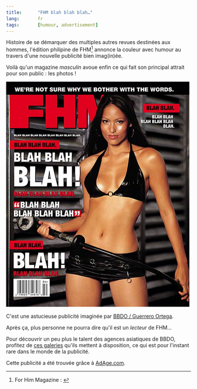 ```yaml
---
title:      "FHM blah blah blah…"
lang:       fr
tags:       [humour, advertisement]
---
```


Histoire de se démarquer des multiples autres revues destinées aux hommes, l'édition philipine de FHM[^c1] annonce la couleur avec humour au travers d'une nouvelle publicité bien imag(in)ée.


[^c1]: For Him Magazine : [](http://www.fhm.com/)

Voilà qu'un magazine *masculin* avoue enfin ce qui fait son principal attrait pour son public : les photos !

![](fhm_blah_blah.jpg "La pub FHM Philippines")


C'est une astucieuse publicité imaginée par [BBDO / Guerrero Ortega](http://www.adforum.com/preview/wwd/simple_detail.asp?ID=8427&TDI=AGBTltRh).

Après ça, plus personne ne pourra dire qu'il est un *lecteur* de FHM…

Pour découvrir un peu plus le talent des agences asiatiques de BBDO, profitez de [ces galeries](http://www.bbdoclick.com/~work/gallery/) qu'ils mettent à disposition, ce qui est pour l'instant rare dans le monde de la publicité.


Cette publicité a été trouvée grâce à [AdAge.com](http://www.adage.com/news.cms?newsId=39422).
